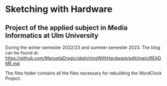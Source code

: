 # Sketching with Hardware

## Project of the applied subject in Media Informatics at Ulm University

During the winter semester 2022/23 and summer semester 2023. 
The blog can be found at: https://github.com/ManuelaDragic/sketchingWithHardware/edit/main/README.md

The files folder contains all the files necessary for rebuilding the WordClock Project.
